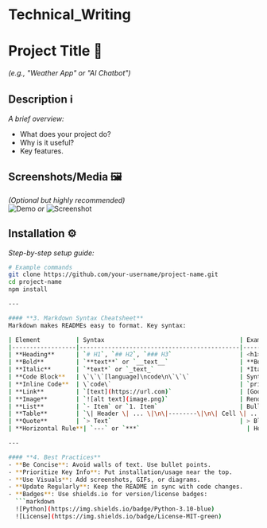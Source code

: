 # Technical_Writing
# Project Title 🚀  
*(e.g., "Weather App" or "AI Chatbot")*  

## Description ℹ️  
*A brief overview:*  
- What does your project do?  
- Why is it useful?  
- Key features.  

## Screenshots/Media 🖼️  
*(Optional but highly recommended)*  
![Demo](demo.gif) *or* ![Screenshot](screenshot.png)  

## Installation ⚙️  
*Step-by-step setup guide:*  
```bash
# Example commands
git clone https://github.com/your-username/project-name.git
cd project-name
npm install

---

#### **3. Markdown Syntax Cheatsheet**  
Markdown makes READMEs easy to format. Key syntax:  

| Element          | Syntax                                      | Example Output                          |
|------------------|---------------------------------------------|-----------------------------------------|
| **Heading**      | `# H1`, `## H2`, `### H3`                   | <h1>H1</h1>, <h2>H2</h2>               |
| **Bold**         | `**text**` or `__text__`                    | **Bold text**                           |
| **Italic**       | `*text*` or `_text_`                        | *Italic text*                           |
| **Code Block**   | \`\`\`[language]\ncode\n\`\`\`              | Syntax-highlighted code                 |
| **Inline Code**  | \`code\`                                    | `print("Hello")`                        |
| **Link**         | `[text](https://url.com)`                   | [Google](https://google.com)            |
| **Image**        | `![alt text](image.png)`                    | Renders the image                       |
| **List**         | `- Item` or `1. Item`                       | Bullet/numbered list                    |
| **Table**        | `\| Header \| ... \|\n\|--------\|\n\| Cell \| ... \|` | Table (like above)     |
| **Quote**        | `> Text`                                    | > Blockquote                            |
| **Horizontal Rule**| `---` or `***`                              | Horizontal line (like below)            |

---

#### **4. Best Practices**  
- **Be Concise**: Avoid walls of text. Use bullet points.  
- **Prioritize Key Info**: Put installation/usage near the top.  
- **Use Visuals**: Add screenshots, GIFs, or diagrams.  
- **Update Regularly**: Keep the README in sync with code changes.  
- **Badges**: Use shields.io for version/license badges:  
  ```markdown
  ![Python](https://img.shields.io/badge/Python-3.10-blue)
  ![License](https://img.shields.io/badge/License-MIT-green)
